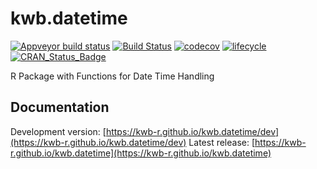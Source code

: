 # kwb.datetime

[![Appveyor build status](https://ci.appveyor.com/api/projects/status/eby9o2bq57y9g0x9/branch/master?svg=true)](https://ci.appveyor.com/project/KWB-R/kwb-datetime/branch/master)
[![Build Status](https://travis-ci.org/KWB-R/kwb.datetime.svg?branch=master)](https://travis-ci.org/KWB-R/kwb.datetime)
[![codecov](https://codecov.io/github/KWB-R/kwb.datetime/branch/master/graphs/badge.svg)](https://codecov.io/github/KWB-R/kwb.datetime)
[![lifecycle](https://img.shields.io/badge/lifecycle-stable-brightgreen.svg)](https://www.tidyverse.org/lifecycle/#stable)
[![CRAN_Status_Badge](http://www.r-pkg.org/badges/version/kwb.datetime)](http://cran.r-project.org/package=kwb.datetime)

R Package with Functions for Date Time Handling

## Documentation

Development version: [https://kwb-r.github.io/kwb.datetime/dev](https://kwb-r.github.io/kwb.datetime/dev)
Latest release: [https://kwb-r.github.io/kwb.datetime](https://kwb-r.github.io/kwb.datetime)
